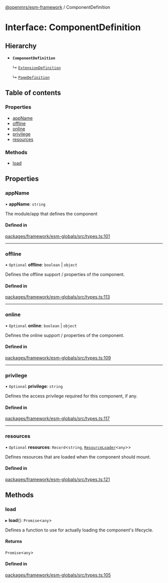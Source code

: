 [@openmrs/esm-framework](../API.md) / ComponentDefinition

# Interface: ComponentDefinition

## Hierarchy

- **`ComponentDefinition`**

  ↳ [`ExtensionDefinition`](ExtensionDefinition.md)

  ↳ [`PageDefinition`](PageDefinition.md)

## Table of contents

### Properties

- [appName](ComponentDefinition.md#appname)
- [offline](ComponentDefinition.md#offline)
- [online](ComponentDefinition.md#online)
- [privilege](ComponentDefinition.md#privilege)
- [resources](ComponentDefinition.md#resources)

### Methods

- [load](ComponentDefinition.md#load)

## Properties

### appName

• **appName**: `string`

The module/app that defines the component

#### Defined in

[packages/framework/esm-globals/src/types.ts:101](https://github.com/openmrs/openmrs-esm-core/blob/master/packages/framework/esm-globals/src/types.ts#L101)

___

### offline

• `Optional` **offline**: `boolean` \| `object`

Defines the offline support / properties of the component.

#### Defined in

[packages/framework/esm-globals/src/types.ts:113](https://github.com/openmrs/openmrs-esm-core/blob/master/packages/framework/esm-globals/src/types.ts#L113)

___

### online

• `Optional` **online**: `boolean` \| `object`

Defines the online support / properties of the component.

#### Defined in

[packages/framework/esm-globals/src/types.ts:109](https://github.com/openmrs/openmrs-esm-core/blob/master/packages/framework/esm-globals/src/types.ts#L109)

___

### privilege

• `Optional` **privilege**: `string`

Defines the access privilege required for this component, if any.

#### Defined in

[packages/framework/esm-globals/src/types.ts:117](https://github.com/openmrs/openmrs-esm-core/blob/master/packages/framework/esm-globals/src/types.ts#L117)

___

### resources

• `Optional` **resources**: `Record`<`string`, [`ResourceLoader`](ResourceLoader.md)<`any`\>\>

Defines resources that are loaded when the component should mount.

#### Defined in

[packages/framework/esm-globals/src/types.ts:121](https://github.com/openmrs/openmrs-esm-core/blob/master/packages/framework/esm-globals/src/types.ts#L121)

## Methods

### load

▸ **load**(): `Promise`<`any`\>

Defines a function to use for actually loading the component's lifecycle.

#### Returns

`Promise`<`any`\>

#### Defined in

[packages/framework/esm-globals/src/types.ts:105](https://github.com/openmrs/openmrs-esm-core/blob/master/packages/framework/esm-globals/src/types.ts#L105)
